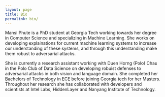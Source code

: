 ```yaml
---
layout: page
title: Bio
permalink: bio/
---
```


Mansi Phute is a PhD student at Georgia Tech working towards her degree in Computer Science and specializing in Machine Learning. She works on developing explainations for current machine learning systems to increase our understanding of these systems, and through this understanding make them robust to adversarial attacks. 

She is currently a research assistant working with Duen Horng (Polo) Chau in the Polo Club of Data Science on developing robuist defenses to adversarial attacks in both vision and language domain. She completed her Bachelors of Technology in ECE before joining Georgia tech for her Masters. Throughout her research she has collaborated with developers and scientists at Intel Labs, HiddenLayer and Nanyang Institute of Technology. 
